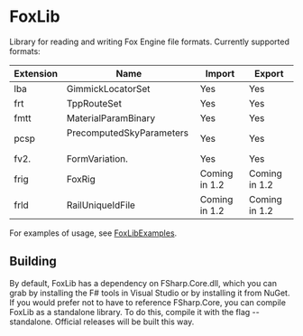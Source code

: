 # FoxLib
Library for reading and writing Fox Engine file formats. Currently supported formats:

| Extension | Name                          | Import         | Export        |
|-----------|-------------------------------|----------------|---------------|
| lba       | GimmickLocatorSet             | Yes            | Yes           |
| frt       | TppRouteSet                   | Yes            | Yes           |
| fmtt		| MaterialParamBinary			| Yes			 | Yes			 |
| pcsp      | PrecomputedSkyParameters      | Yes            | Yes           |
| fv2.      | FormVariation.                | Yes            | Yes           |
| frig		| FoxRig						| Coming in 1.2  | Coming in 1.2 |
| frld      | RailUniqueIdFile              | Coming in 1.2  | Coming in 1.2 |

For examples of usage, see [FoxLibExamples](https://github.com/youarebritish/FoxLibExamples).

## Building
By default, FoxLib has a dependency on FSharp.Core.dll, which you can grab by installing the F# tools in Visual Studio or by installing it from NuGet. If you would prefer not to have to reference FSharp.Core, you can compile FoxLib as a standalone library. To do this, compile it with the flag --standalone. Official releases will be built this way.
